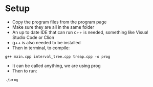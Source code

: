 # Setup

- Copy the program files from the program page
- Make sure they are all in the same folder
- An up to date IDE that can run c++ is needed, something like Visual Studio Code or Clion
- g++ is also needed to be installed
- Then in terminal, to compile:
```
g++ main.cpp interval_tree.cpp treap.cpp -o prog
```
- It can be called anything, we are using prog
- Then to run:
```
./prog
```
